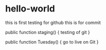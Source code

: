 # hello-world
this is first testing for github
this is for commit

public function staging()
{
	testing of git
}

public function Tuesday()
{
	go to live on Git
}
